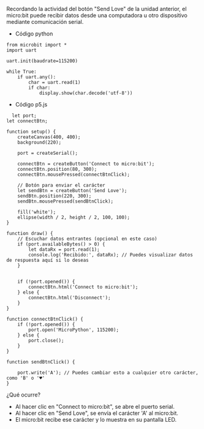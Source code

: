 Recordando la actividad del botón "Send Love" de la unidad anterior, el micro:bit puede recibir datos desde una computadora u otro dispositivo mediante comunicación serial.

- Código python
```
from microbit import *
import uart

uart.init(baudrate=115200)

while True:
    if uart.any():
        char = uart.read(1)
        if char:
            display.show(char.decode('utf-8'))
```

- Código p5.js
```
  let port;
let connectBtn;

function setup() {
    createCanvas(400, 400);
    background(220);

    port = createSerial();

    connectBtn = createButton('Connect to micro:bit');
    connectBtn.position(80, 300);
    connectBtn.mousePressed(connectBtnClick);

    // Botón para enviar el carácter
    let sendBtn = createButton('Send Love');
    sendBtn.position(220, 300);
    sendBtn.mousePressed(sendBtnClick);
    
    fill('white');
    ellipse(width / 2, height / 2, 100, 100);
}

function draw() {
    // Escuchar datos entrantes (opcional en este caso)
    if (port.availableBytes() > 0) {
        let dataRx = port.read(1);
        console.log('Recibido:', dataRx); // Puedes visualizar datos de respuesta aquí si lo deseas
    }


    if (!port.opened()) {
        connectBtn.html('Connect to micro:bit');
    } else {
        connectBtn.html('Disconnect');
    }
}

function connectBtnClick() {
    if (!port.opened()) {
        port.open('MicroPython', 115200);
    } else {
        port.close();
    }
}

function sendBtnClick() {

    port.write('A'); // Puedes cambiar esto a cualquier otro carácter, como 'B' o '♥'
}
```

¿Qué ocurre?
- Al hacer clic en "Connect to micro:bit", se abre el puerto serial.
- Al hacer clic en "Send Love", se envía el carácter 'A' al micro:bit.
- El micro:bit recibe ese carácter y lo muestra en su pantalla LED.
